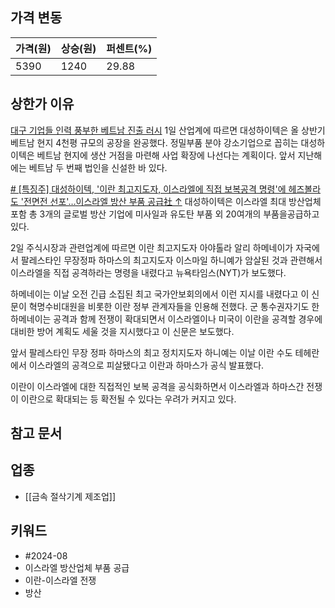 ## 가격 변동
| 가격(원) | 상승(원) | 퍼센트(%) |
| ----- | ----- | ------ |
| 5390  | 1240  | 29.88  |
## 상한가 이유
[대구 기업들 인력 풍부한 베트남 진출 러시](https://n.news.naver.com/mnews/article/088/0000895463)
1일 산업계에 따르면 대성하이텍은 올 상반기 베트남 현지 4천평 규모의 공장을 완공했다. 정밀부품 분야 강소기업으로 꼽히는 대성하이텍은 베트남 현지에 생산 거점을 마련해 사업 확장에 나선다는 계획이다. 앞서 지난해에는 베트남 두 번째 법인을 신설한 바 있다.

[# [특징주] 대성하이텍, '이란 최고지도자, 이스라엘에 직접 보복공격 명령'에 헤즈볼라도 '전면전 선포'…이스라엘 방산 부품 공급社 ↑](https://www.financialpost.co.kr/news/articleView.html?idxno=210384)
대성하이텍은 이스라엘 최대 방산업체 포함 총 3개의 글로벌 방산 기업에 미사일과 유도탄 부품 외 20여개의 부품을공급하고 있다.  
  
2일 주식시장과 관련업계에 따르면 이란 최고지도자 아야톨라 알리 하메네이가 자국에서 팔레스타인 무장정파 하마스의 최고지도자 이스마일 하니예가 암살된 것과 관련해서 이스라엘을 직접 공격하라는 명령을 내렸다고 뉴욕타임스(NYT)가 보도했다.  
  
하메네이는 이날 오전 긴급 소집된 최고 국가안보회의에서 이런 지시를 내렸다고 이 신문이 혁명수비대원을 비롯한 이란 정부 관계자들을 인용해 전했다. 군 통수권자기도 한 하메네이는 공격과 함께 전쟁이 확대되면서 이스라엘이나 미국이 이란을 공격할 경우에 대비한 방어 계획도 세울 것을 지시했다고 이 신문은 보도했다.  
  
앞서 팔레스타인 무장 정파 하마스의 최고 정치지도자 하니예는 이날 이란 수도 테헤란에서 이스라엘의 공격으로 피살됐다고 이란과 하마스가 공식 발표했다.  
  
이란이 이스라엘에 대한 직접적인 보복 공격을 공식화하면서 이스라엘과 하마스간 전쟁이 이란으로 확대되는 등 확전될 수 있다는 우려가 커지고 있다.  
## 참고 문서
## 업종
- [[금속 절삭기계 제조업]]
## 키워드
- #2024-08 
- 이스라엘 방산업체 부품 공급
- 이란-이스라엘 전쟁
- 방산